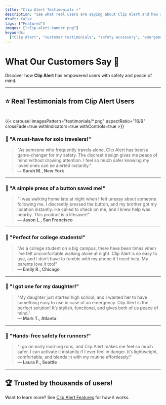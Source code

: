 ```yaml
---
title: "Clip Alert Testimonials ⭐"
description: "See what real users are saying about Clip Alert and how it has helped them feel safer in their daily lives."
draft: false
tags: ["Featured"]
images: ["clip-alert-banner.png"]
keywords:
  ["Clip Alert", "customer testimonials", "safety accessory", "emergency alert"]
---
```


# What Our Customers Say 💬

Discover how **Clip Alert** has empowered users with safety and peace of mind.

---

## ⭐ Real Testimonials from Clip Alert Users

<br>

<div class="w-75 mx-auto">
    {{< carousel imagesPattern="testimonials/*.png" aspectRatio="16/9" crossFade=true withIndicators=true withControls=true >}}
</div>

### 🌟 "A must-have for solo travelers!"

> "As someone who frequently travels alone, Clip Alert has been a game-changer for my safety. The discreet design gives me peace of mind without drawing attention. I feel so much safer knowing my loved ones can be alerted instantly."  
> **— Sarah M., New York**

---

### 🌟 "A simple press of a button saved me!"

> "I was walking home late at night when I felt uneasy about someone following me. I discreetly pressed the button, and my brother got my location instantly. He called to check on me, and I knew help was nearby. This product is a lifesaver!"  
> **— Jason L., San Francisco**

---

### 🌟 "Perfect for college students!"

> "As a college student on a big campus, there have been times when I’ve felt uncomfortable walking alone at night. Clip Alert is so easy to use, and I don’t have to fumble with my phone if I need help. My parents love it too!"  
> **— Emily R., Chicago**

---

### 🌟 "I got one for my daughter!"

> "My daughter just started high school, and I wanted her to have something easy to use in case of an emergency. Clip Alert is the perfect solution! It’s stylish, functional, and gives both of us peace of mind."  
> **— Mark T., Atlanta**

---

### 🌟 "Hands-free safety for runners!"

> "I go on early morning runs, and Clip Alert makes me feel so much safer. I can activate it instantly if I ever feel in danger. It’s lightweight, comfortable, and blends in with my routine effortlessly!"  
> **— Laura P., Seattle**

---

## 🏆 Trusted by thousands of users!

Want to learn more? See [Clip Alert Features](#) for how it works.
